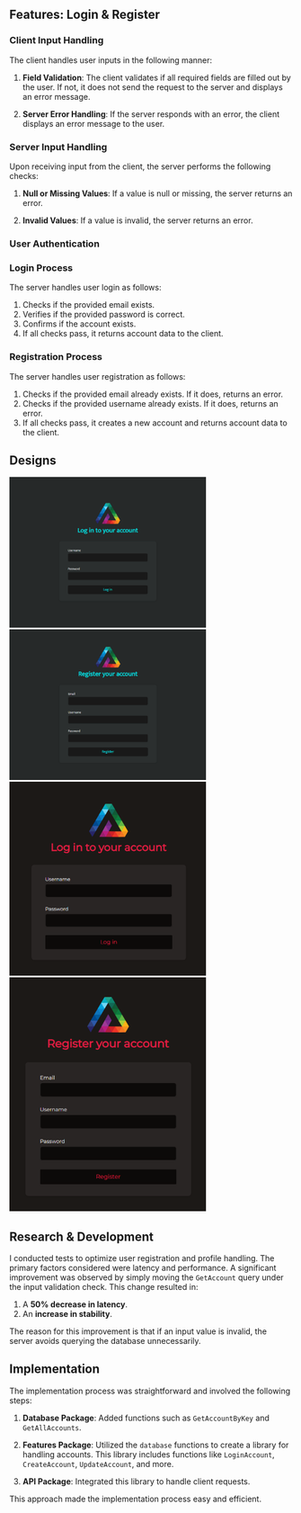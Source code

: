 ## Features: Login & Register

### Client Input Handling

The client handles user inputs in the following manner:

1. **Field Validation**: The client validates if all required fields are filled out by the user. If not, it does not send the request to the server and displays an error message.

2. **Server Error Handling**: If the server responds with an error, the client displays an error message to the user.

### Server Input Handling

Upon receiving input from the client, the server performs the following checks:

1. **Null or Missing Values**: If a value is null or missing, the server returns an error.

2. **Invalid Values**: If a value is invalid, the server returns an error.

### User Authentication

### Login Process

The server handles user login as follows:

1. Checks if the provided email exists.
2. Verifies if the provided password is correct.
3. Confirms if the account exists.
4. If all checks pass, it returns account data to the client.

### Registration Process

The server handles user registration as follows:

1. Checks if the provided email already exists. If it does, returns an error.
2. Checks if the provided username already exists. If it does, returns an error.
3. If all checks pass, it creates a new account and returns account data to the client.

## Designs

<img src="../images/USER_REGISTRATION_PROFILES_IMAGE_01.png" alt="alt text" width="350"/>
<img src="../images/USER_REGISTRATION_PROFILES_IMAGE_02.png" alt="alt text" width="350"/>
<img src="../images/USER_REGISTRATION_PROFILES_IMAGE_06.png" alt="alt text" width="350"/>
<img src="../images/USER_REGISTRATION_PROFILES_IMAGE_07.png" alt="alt text" width="350"/>

## Research & Development

I conducted tests to optimize user registration and profile handling. The primary factors considered were latency and performance. A significant improvement was observed by simply moving the `GetAccount` query under the input validation check. This change resulted in:

1. A **50% decrease in latency**.
2. An **increase in stability**.

The reason for this improvement is that if an input value is invalid, the server avoids querying the database unnecessarily.

## Implementation

The implementation process was straightforward and involved the following steps:

1. **Database Package**: Added functions such as `GetAccountByKey` and `GetAllAccounts`.

2. **Features Package**: Utilized the `database` functions to create a library for handling accounts. This library includes functions like `LoginAccount`, `CreateAccount`, `UpdateAccount`, and more.

3. **API Package**: Integrated this library to handle client requests.

This approach made the implementation process easy and efficient.
